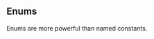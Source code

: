 <section class="slide">

# Enums

</section>
<section class="slide">

Enums are more powerful than named constants.

</section>
